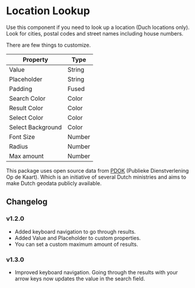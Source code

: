 # Location Lookup
Use this component if you need to look up a location (Duch locations only). Look for cities, postal codes and street names including house numbers.

There are few things to customize.

|Property|Type|
|--------|----|
|Value|String|
|Placeholder|String|
|Padding|Fused|
|Search Color|Color|
|Result Color|Color|
|Select Color|Color|
|Select Background|Color|
|Font Size|Number|
|Radius|Number|
|Max amount|Number|

This package uses open source data from [PDOK](https://mijn.pdok.nl/nl/producten/pdok-locatieserver) (Publieke Dienstverlening Op de Kaart). Which is an initiative of several Dutch ministries and aims to make Dutch geodata publicly available.

## Changelog
### v1.2.0
* Added keyboard navigation to go through results.
* Added Value and Placeholder to custom properties.
* You can set a custom maximum amount of results.
### v1.3.0
* Improved keyboard navigation. Going through the results with your arrow keys now updates the value in the search field.